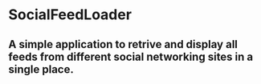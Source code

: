 # SocialFeedLoader

## A simple application to retrive and display all feeds from different social networking sites in a single place.


